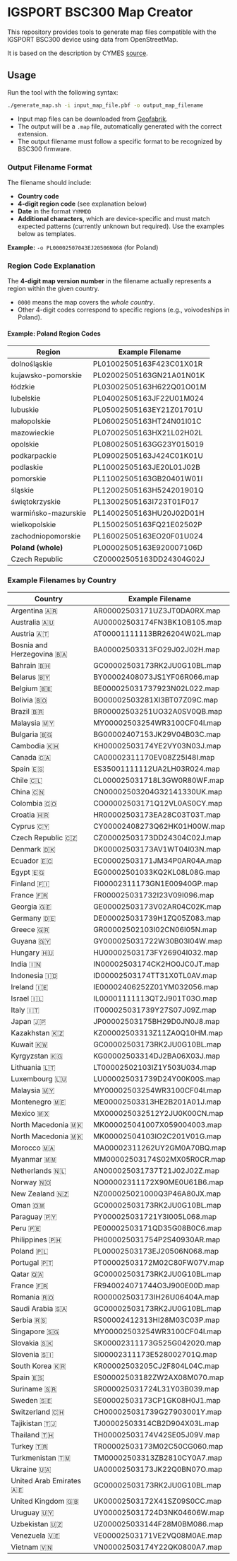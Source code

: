 # IGSPORT BSC300 Map Creator

This repository provides tools to generate map files compatible with the IGSPORT BSC300 device using data from OpenStreetMap.

It is based on the description by CYMES [source](https://www.pepper.pl/dyskusji/igpsport-bsc300-informacje-o-mapach-1046955?page=2#comments).

## Usage

Run the tool with the following syntax:

```bash
./generate_map.sh -i input_map_file.pbf -o output_map_filename
```

* Input map files can be downloaded from [Geofabrik](https://download.geofabrik.de/).
* The output will be a `.map` file, automatically generated with the correct extension.
* The output filename must follow a specific format to be recognized by BSC300 firmware.

### Output Filename Format

The filename should include:

* **Country code**
* **4-digit region code** (see explanation below)
* **Date** in the format `YYMMDD`
* **Additional characters**, which are device-specific and must match expected patterns (currently unknown but required). Use the examples below as templates.

**Example:** `-o PL00002507043EJ20506N068` (for Poland)

### Region Code Explanation

The **4-digit map version number** in the filename actually represents a region within the given country.
- `0000` means the map covers the *whole country*.
- Other 4-digit codes correspond to specific regions (e.g., voivodeships in Poland).

#### Example: Poland Region Codes

| Region                | Example Filename                       |
|-----------------------|----------------------------------------|
|dolnośląskie          | PL01002505163F423C01X01R|
|kujawsko-pomorskie    | PL02002505163GN21A01N01K|
|łódzkie               | PL03002505163H622Q01O01M|
|lubelskie             | PL04002505163JF22U01M024|
|lubuskie              | PL05002505163EY21Z01701U|
|małopolskie           | PL06002505163HT24N01I01C|
|mazowieckie           | PL07002505163HX21L02H02L|
|opolskie              | PL08002505163GG23Y015019|
|podkarpackie          | PL09002505163J424C01K01U|
|podlaskie             | PL10002505163JE20L01J02B|
|pomorskie             | PL11002505163GB20401W01I|
|śląskie               | PL12002505163H524201901Q|
|świętokrzyskie        | PL13002505163I723T01F017|
|warmińsko-mazurskie   | PL14002505163HU20J02D01H|
|wielkopolskie         | PL15002505163FQ21E02502P|
|zachodniopomorskie    | PL16002505163EO20F01U024|
|**Poland (whole)**    | PL00002505163E920007106D|
|Czech Republic        | CZ00002505163DD24304G02J|


### Example Filenames by Country
| Country             | Example Filename             |
| ------------------- | ---------------------------- |
|Argentina 🇦🇷 | AR00002503171UZ3JT0DA0RX.map|
|Australia 🇦🇺 | AU00002503174FN3BK1OB105.map|
|Austria 🇦🇹 | AT00001111113BR26204W02L.map|
|Bosnia and Herzegovina 🇧🇦 | BA00002503313FO29J02J02H.map|
|Bahrain 🇧🇭 | GC00002503173RK2JU0G10BL.map|
|Belarus 🇧🇾 | BY00002408073JS1YF06R066.map|
|Belgium 🇧🇪 | BE000025031737923N02L022.map|
|Bolivia 🇧🇴 | BO00002503281XI3BT07Z09C.map|
|Brazil 🇧🇷 | BR00002503251UO32A0SV0QB.map|
|Malaysia 🇲🇾 | MY00002503254WR3100CF04I.map|
|Bulgaria 🇧🇬 | BG00002407153JK29V04B03C.map|
|Cambodia 🇰🇭 | KH00002503174YE2VY03N03J.map|
|Canada 🇨🇦 | CA00002311170EV08Z25I48I.map|
|Spain 🇪🇸 | ES35001111112UA2LH03R024.map|
|Chile 🇨🇱 | CL000025031718L3GW0R80WF.map|
|China 🇨🇳 | CN00002503204G32141330UK.map|
|Colombia 🇨🇴 | CO00002503171Q12VL0AS0CY.map|
|Croatia 🇭🇷 | HR00002503173EA28C03T03T.map|
|Cyprus 🇨🇾 | CY00002408273Q62HK01H00W.map|
|Czech Republic 🇨🇿 | CZ00002503173DD24304C02J.map|
|Denmark 🇩🇰 | DK00002503173AV1WT04I03N.map|
|Ecuador 🇪🇨 | EC00002503171JM34P0AR04A.map|
|Egypt 🇪🇬 | EG00002501033KQ2KL08L08G.map|
|Finland 🇫🇮 | FI00002311173GN1E00940GP.map|
|France 🇫🇷 | FR000025031732I23V09I096.map|
|Georgia 🇬🇪 | GE00002503173V02AR04C02K.map|
|Germany 🇩🇪 | DE000025031739H1ZQ05Z083.map|
|Greece 🇬🇷 | GR00002502103I02CN06I05N.map|
|Guyana 🇬🇾 | GY000025031722W30B03I04W.map|
|Hungary 🇭🇺 | HU00002503173FY26904I032.map|
|India 🇮🇳 | IN00002503174CK2HO0JC0JT.map|
|Indonesia 🇮🇩 | ID00002503174TT31X0TL0AV.map|
|Ireland 🇮🇪 | IE00002406252Z01YM032056.map|
|Israel 🇮🇱 | IL00001111113QT2J901T03O.map|
|Italy 🇮🇹 | IT000025031739Y27S07J09Z.map|
|Japan 🇯🇵 | JP00002503175BH29D0JN0J8.map|
|Kazakhstan 🇰🇿 | KZ00002503313Z11ZA0Q10HM.map|
|Kuwait 🇰🇼 | GC00002503173RK2JU0G10BL.map|
|Kyrgyzstan 🇰🇬 | KG00002503314DJ2BA06X03J.map|
|Lithuania 🇱🇹 | LT00002502103IZ1Y503U034.map|
|Luxembourg 🇱🇺 | LU000025031739D24Y00K00S.map|
|Malaysia 🇲🇾 | MY00002503254WR3100CF04I.map|
|Montenegro 🇲🇪 | ME00002503313HE2B201A01J.map|
|Mexico 🇲🇽 | MX000025032512Y2JU0K00CN.map|
|North Macedonia 🇲🇰 | MK000025041007X059004003.map|
|North Macedonia 🇲🇰 | MK00002504103IO2C201V01G.map|
|Morocco 🇲🇦 | MA00002311262UY2GM0A70BQ.map|
|Myanmar 🇲🇲 | MM00002503174S02MX05R0CR.map|
|Netherlands 🇳🇱 | AN000025031737T21J02J02Z.map|
|Norway 🇳🇴 | NO00002311172X90ME0U61B6.map|
|New Zealand 🇳🇿 | NZ000025021000Q3P46A80JX.map|
|Oman 🇴🇲 | GC00002503173RK2JU0G10BL.map|
|Paraguay 🇵🇾 | PY000025031721Y3I005L068.map|
|Peru 🇵🇪 | PE00002503171QD35G08B0C6.map|
|Philippines 🇵🇭 | PH000025031754P2S40930AR.map|
|Poland 🇵🇱 | PL00002503173EJ20506N068.map|
|Portugal 🇵🇹 | PT00002503172M02C80FW07V.map|
|Qatar 🇶🇦 | GC00002503173RK2JU0G10BL.map|
|France 🇫🇷 | FR940024071744O3J900E00D.map|
|Romania 🇷🇴 | RO00002503173IH26U06404A.map|
|Saudi Arabia 🇸🇦 | GC00002503173RK2JU0G10BL.map|
|Serbia 🇷🇸 | RS00002412313HI28M03C03P.map|
|Singapore 🇸🇬 | MY00002503254WR3100CF04I.map|
|Slovakia 🇸🇰 | SK00002311173G525G042020.map|
|Slovenia 🇸🇮 | SI00002311173E528002701Q.map|
|South Korea 🇰🇷 | KR00002503205CJ2F804L04C.map|
|Spain 🇪🇸 | ES00002503182ZW2AX08M070.map|
|Suriname 🇸🇷 | SR000025031724L31Y03B039.map|
|Sweden 🇸🇪 | SE00002503173CP1GK08H0J1.map|
|Switzerland 🇨🇭 | CH000025031739G27903001Y.map|
|Tajikistan 🇹🇯 | TJ00002503314CB2D904X03L.map|
|Thailand 🇹🇭 | TH00002503174V42SE05J09V.map|
|Turkey 🇹🇷 | TR00002503173M02C50CG060.map|
|Turkmenistan 🇹🇲 | TM00002503313ZB2810CY0A7.map|
|Ukraine 🇺🇦 | UA00002503173JK22Q0BN07O.map|
|United Arab Emirates 🇦🇪 | GC00002503173RK2JU0G10BL.map|
|United Kingdom 🇬🇧 | UK00002503172X41SZ09S0CC.map|
|Uruguay 🇺🇾 | UY000025031724D3NK04606W.map|
|Uzbekistan 🇺🇿 | UZ000025033144F28M0BM086.map|
|Venezuela 🇻🇪 | VE00002503171VE2VQ08M0AE.map|
|Vietnam 🇻🇳 | VN00002503174Y22QK0800A7.map|

